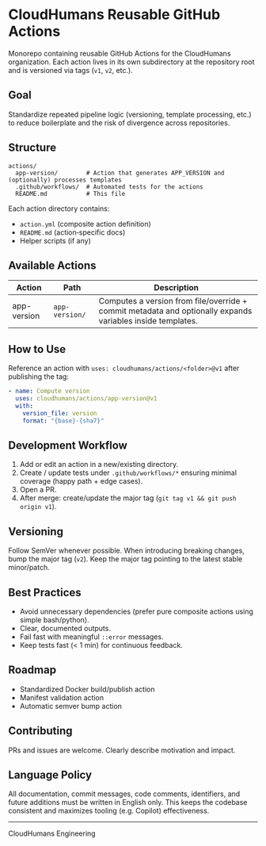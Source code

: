 # CloudHumans Reusable GitHub Actions

Monorepo containing reusable GitHub Actions for the CloudHumans organization. Each action lives in its own subdirectory at the repository root and is versioned via tags (`v1`, `v2`, etc.).

## Goal
Standardize repeated pipeline logic (versioning, template processing, etc.) to reduce boilerplate and the risk of divergence across repositories.

## Structure

```
actions/
  app-version/        # Action that generates APP_VERSION and (optionally) processes templates
  .github/workflows/  # Automated tests for the actions
  README.md           # This file
```

Each action directory contains:
- `action.yml` (composite action definition)
- `README.md` (action‑specific docs)
- Helper scripts (if any)

## Available Actions

| Action | Path | Description |
|--------|------|-------------|
| app-version | `app-version/` | Computes a version from file/override + commit metadata and optionally expands variables inside templates. |

## How to Use

Reference an action with `uses: cloudhumans/actions/<folder>@v1` after publishing the tag:

```yaml
- name: Compute version
  uses: cloudhumans/actions/app-version@v1
  with:
    version_file: version
    format: "{base}-{sha7}"
```

## Development Workflow

1. Add or edit an action in a new/existing directory.
2. Create / update tests under `.github/workflows/*` ensuring minimal coverage (happy path + edge cases).
3. Open a PR.
4. After merge: create/update the major tag (`git tag v1 && git push origin v1`).

## Versioning

Follow SemVer whenever possible. When introducing breaking changes, bump the major tag (`v2`). Keep the major tag pointing to the latest stable minor/patch.

## Best Practices
- Avoid unnecessary dependencies (prefer pure composite actions using simple bash/python).
- Clear, documented outputs.
- Fail fast with meaningful `::error` messages.
- Keep tests fast (< 1 min) for continuous feedback.

## Roadmap
- Standardized Docker build/publish action
- Manifest validation action
- Automatic semver bump action

## Contributing
PRs and issues are welcome. Clearly describe motivation and impact.

## Language Policy
All documentation, commit messages, code comments, identifiers, and future additions must be written in English only. This keeps the codebase consistent and maximizes tooling (e.g. Copilot) effectiveness.

---
CloudHumans Engineering